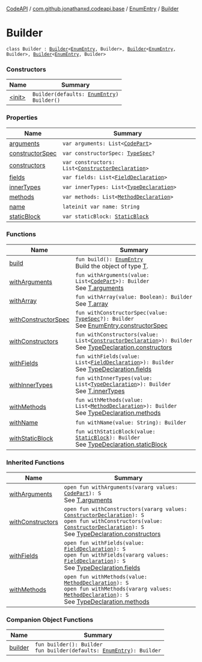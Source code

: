[CodeAPI](../../../index.md) / [com.github.jonathanxd.codeapi.base](../../index.md) / [EnumEntry](../index.md) / [Builder](.)

# Builder

`class Builder : `[`Builder`](../../-argument-holder/-builder/index.md)`<`[`EnumEntry`](../index.md)`, Builder>, `[`Builder`](../../-named/-builder/index.md)`<`[`EnumEntry`](../index.md)`, Builder>, `[`Builder`](../../-elements-holder/-builder/index.md)`<`[`EnumEntry`](../index.md)`, Builder>`

### Constructors

| Name | Summary |
|---|---|
| [&lt;init&gt;](-init-.md) | `Builder(defaults: `[`EnumEntry`](../index.md)`)`<br>`Builder()` |

### Properties

| Name | Summary |
|---|---|
| [arguments](arguments.md) | `var arguments: List<`[`CodePart`](../../../com.github.jonathanxd.codeapi/-code-part/index.md)`>` |
| [constructorSpec](constructor-spec.md) | `var constructorSpec: `[`TypeSpec`](../../-type-spec/index.md)`?` |
| [constructors](constructors.md) | `var constructors: List<`[`ConstructorDeclaration`](../../-constructor-declaration/index.md)`>` |
| [fields](fields.md) | `var fields: List<`[`FieldDeclaration`](../../-field-declaration/index.md)`>` |
| [innerTypes](inner-types.md) | `var innerTypes: List<`[`TypeDeclaration`](../../-type-declaration/index.md)`>` |
| [methods](methods.md) | `var methods: List<`[`MethodDeclaration`](../../-method-declaration/index.md)`>` |
| [name](name.md) | `lateinit var name: String` |
| [staticBlock](static-block.md) | `var staticBlock: `[`StaticBlock`](../../-static-block/index.md) |

### Functions

| Name | Summary |
|---|---|
| [build](build.md) | `fun build(): `[`EnumEntry`](../index.md)<br>Build the object of type [T](#). |
| [withArguments](with-arguments.md) | `fun withArguments(value: List<`[`CodePart`](../../../com.github.jonathanxd.codeapi/-code-part/index.md)`>): Builder`<br>See [T.arguments](#) |
| [withArray](with-array.md) | `fun withArray(value: Boolean): Builder`<br>See [T.array](#) |
| [withConstructorSpec](with-constructor-spec.md) | `fun withConstructorSpec(value: `[`TypeSpec`](../../-type-spec/index.md)`?): Builder`<br>See [EnumEntry.constructorSpec](../constructor-spec.md) |
| [withConstructors](with-constructors.md) | `fun withConstructors(value: List<`[`ConstructorDeclaration`](../../-constructor-declaration/index.md)`>): Builder`<br>See [TypeDeclaration.constructors](../../-elements-holder/constructors.md) |
| [withFields](with-fields.md) | `fun withFields(value: List<`[`FieldDeclaration`](../../-field-declaration/index.md)`>): Builder`<br>See [TypeDeclaration.fields](../../-elements-holder/fields.md) |
| [withInnerTypes](with-inner-types.md) | `fun withInnerTypes(value: List<`[`TypeDeclaration`](../../-type-declaration/index.md)`>): Builder`<br>See [T.innerTypes](#) |
| [withMethods](with-methods.md) | `fun withMethods(value: List<`[`MethodDeclaration`](../../-method-declaration/index.md)`>): Builder`<br>See [TypeDeclaration.methods](../../-elements-holder/methods.md) |
| [withName](with-name.md) | `fun withName(value: String): Builder` |
| [withStaticBlock](with-static-block.md) | `fun withStaticBlock(value: `[`StaticBlock`](../../-static-block/index.md)`): Builder`<br>See [TypeDeclaration.staticBlock](../../-elements-holder/static-block.md) |

### Inherited Functions

| Name | Summary |
|---|---|
| [withArguments](../../-argument-holder/-builder/with-arguments.md) | `open fun withArguments(vararg values: `[`CodePart`](../../../com.github.jonathanxd.codeapi/-code-part/index.md)`): S`<br>See [T.arguments](../../-argument-holder/arguments.md) |
| [withConstructors](../../-elements-holder/-builder/with-constructors.md) | `open fun withConstructors(vararg values: `[`ConstructorDeclaration`](../../-constructor-declaration/index.md)`): S`<br>`open fun withConstructors(value: `[`ConstructorDeclaration`](../../-constructor-declaration/index.md)`): S`<br>See [TypeDeclaration.constructors](../../-elements-holder/constructors.md) |
| [withFields](../../-elements-holder/-builder/with-fields.md) | `open fun withFields(value: `[`FieldDeclaration`](../../-field-declaration/index.md)`): S`<br>`open fun withFields(vararg values: `[`FieldDeclaration`](../../-field-declaration/index.md)`): S`<br>See [TypeDeclaration.fields](../../-elements-holder/fields.md) |
| [withMethods](../../-elements-holder/-builder/with-methods.md) | `open fun withMethods(value: `[`MethodDeclaration`](../../-method-declaration/index.md)`): S`<br>`open fun withMethods(vararg values: `[`MethodDeclaration`](../../-method-declaration/index.md)`): S`<br>See [TypeDeclaration.methods](../../-elements-holder/methods.md) |

### Companion Object Functions

| Name | Summary |
|---|---|
| [builder](builder.md) | `fun builder(): Builder`<br>`fun builder(defaults: `[`EnumEntry`](../index.md)`): Builder` |
